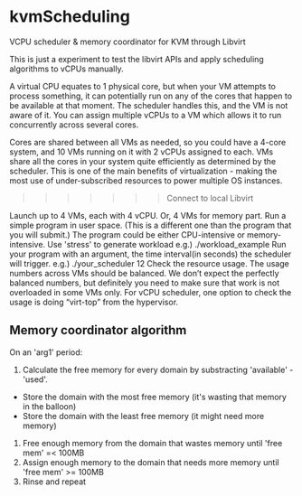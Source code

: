 # kvmScheduling

VCPU scheduler &amp; memory coordinator for KVM through Libvirt

This is just a experiment to test the libvirt APIs and apply scheduling
algorithms to vCPUs manually.

A virtual CPU equates to 1 physical core, but when your VM attempts to process something, it can potentially run on any of the cores that happen to be available at that moment. The scheduler handles this, and the VM is not aware of it. You can assign multiple vCPUs to a VM which allows it to run concurrently across several cores.

Cores are shared between all VMs as needed, so you could have a 4-core system, and 10 VMs running on it with 2 vCPUs assigned to each. VMs share all the cores in your system quite efficiently as determined by the scheduler. This is one of the main benefits of virtualization - making the most use of under-subscribed resources to power multiple OS instances.
>>>>>>> Connect to local Libvirt

Launch up to 4 VMs, each with 4 vCPU. Or, 4 VMs for memory part.
Run a simple program in user space. (This is a different one than the program that you will submit.)
The program could be either CPU-intensive or memory-intensive. Use 'stress' to generate workload
  e.g.) ./workload_example
Run your program with an argument, the time interval(in seconds) the scheduler will trigger.
  e.g.) ./your_scheduler  12
Check the resource usage. The usage numbers across VMs should be balanced.
We don’t expect the perfectly balanced numbers, but definitely you need
to make sure that work is not overloaded in some VMs only.
For vCPU scheduler, one option to check the usage is doing “virt-top” from the hypervisor.


## Memory coordinator algorithm

On an 'arg1' period:

1. Calculate the free memory for every domain by substracting 'available' - 'used'.
  - Store the domain with the most free memory (it's wasting that memory in the balloon)
  - Store the domain with the least free memory (it might need more memory)
1. Free enough memory from the domain that wastes memory until 'free mem' =< 100MB
1. Assign enough memory to the domain that needs more memory until 'free mem' >= 100MB
1. Rinse and repeat
